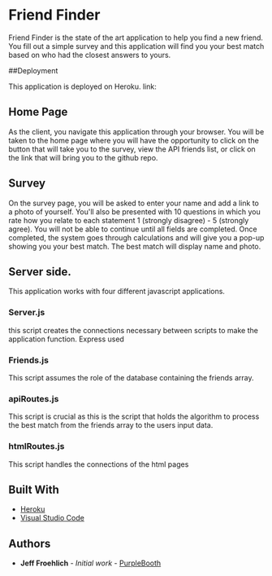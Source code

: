 # Friend Finder

Friend Finder is the state of the art application to help you find a new friend. You fill out a simple survey and this application will find you your best match based on who had the closest answers to yours. 

##Deployment

This application is deployed on Heroku.
link: 

## Home Page

As the client, you navigate this application through your browser. You will be taken to the home page where you will have the opportunity to click on the button that will take you to the survey, view the API friends list, or click on the link that will bring you to the github repo.

## Survey

On the survey page, you will be asked to enter your name and add a link to a photo of yourself. You'll also be presented with 10 questions in which you rate how you relate to each statement 1 (strongly disagree) - 5 (strongly agree). You will not be able to continue until all fields are completed. Once completed, the system goes through calculations and will give you a pop-up showing you your best match. The best match will display name and photo. 

## Server side. 

This application works with four different javascript applications.

### Server.js

this script creates the connections necessary between scripts to make the application function. Express used

### Friends.js

This script assumes the role of the database containing the friends array. 

### apiRoutes.js

This script is crucial as this is the script that holds the algorithm to process the best match from the friends array to the users input data.

### htmlRoutes.js

This script handles the connections of the html pages 


## Built With

* [Heroku](https://code.visualstudio.com/)
* [Visual Studio Code](https://www.heroku.com/)

## Authors

* **Jeff Froehlich** - *Initial work* - [PurpleBooth](https://github.com/jsf5077)
